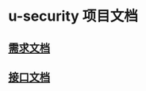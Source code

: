 ﻿# u-security 项目文档

## [需求文档](https://github.com/git-u-security/doc/blob/master/%E9%9C%80%E6%B1%82%E6%96%87%E6%A1%A3.md)

## [接口文档](https://github.com/git-u-security/doc/blob/master/%E6%8E%A5%E5%8F%A3%E6%96%87%E6%A1%A3.md)